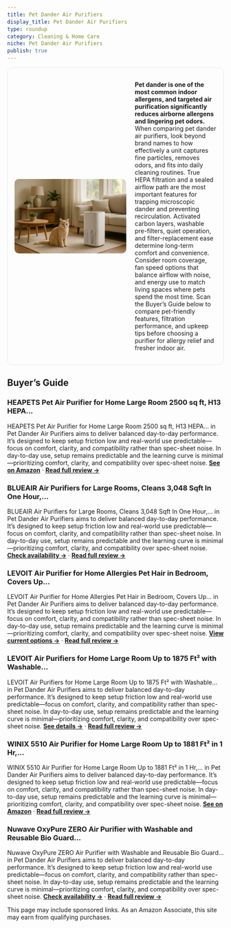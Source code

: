 ```yaml
---
title: Pet Dander Air Purifiers
display_title: Pet Dander Air Purifiers
type: roundup
category: Cleaning & Home Care
niche: Pet Dander Air Purifiers
publish: true
---
```


<section class="hero-split" style="width:100%;box-sizing:border-box;border:1px solid #e5e7eb;border-radius:12px;padding:16px;display:grid;grid-template-columns:minmax(260px,40%) 1fr;gap:20px;align-items:center;"><figure style="margin:0;"><img src="/hero/roundups/cleaning-home-care/pet-dander-air-purifiers.webp" alt="" style="width:100%;height:auto;display:block;border-radius:10px;"/></figure><div class="hero-copy" style="min-width:0;"><p><strong>Pet dander is one of the most common indoor allergens, and targeted air purification significantly reduces airborne allergens and lingering pet odors.</strong> When comparing pet dander air purifiers, look beyond brand names to how effectively a unit captures fine particles, removes odors, and fits into daily cleaning routines. True HEPA filtration and a sealed airflow path are the most important features for trapping microscopic dander and preventing recirculation. Activated carbon layers, washable pre-filters, quiet operation, and filter-replacement ease determine long-term comfort and convenience. Consider room coverage, fan speed options that balance airflow with noise, and energy use to match living spaces where pets spend the most time. Scan the Buyer’s Guide below to compare pet-friendly features, filtration performance, and upkeep tips before choosing a purifier for allergy relief and fresher indoor air.</p></div></section>


<h2>Buyer’s Guide</h2>
<h3>HEAPETS Pet Air Purifier for Home Large Room 2500 sq ft, H13 HEPA…</h3>
<p>HEAPETS Pet Air Purifier for Home Large Room 2500 sq ft, H13 HEPA… in Pet Dander Air Purifiers aims to deliver balanced day-to-day performance. It’s designed to keep setup friction low and real-world use predictable&mdash;focus on comfort, clarity, and compatibility rather than spec-sheet noise. In day-to-day use, setup remains predictable and the learning curve is minimal&mdash;prioritizing comfort, clarity, and compatibility over spec-sheet noise. <a href="https://amzn.to/4pWi8uU" target="_blank" rel="nofollow sponsored noopener noopener" target="_blank"><strong>See on Amazon</strong></a> · <a href="/reviews/heapets-pet-air-purifier-for-home-large-room-2500-sq-ft-h13-hepa-washab-427ddf60/"><strong>Read full review &rarr;</strong></a></p>
<h3>BLUEAIR Air Purifiers for Large Rooms, Cleans 3,048 Sqft In One Hour,…</h3>
<p>BLUEAIR Air Purifiers for Large Rooms, Cleans 3,048 Sqft In One Hour,… in Pet Dander Air Purifiers aims to deliver balanced day-to-day performance. It’s designed to keep setup friction low and real-world use predictable&mdash;focus on comfort, clarity, and compatibility rather than spec-sheet noise. In day-to-day use, setup remains predictable and the learning curve is minimal&mdash;prioritizing comfort, clarity, and compatibility over spec-sheet noise. <a href="https://amzn.to/3WtqIUd" target="_blank" rel="nofollow sponsored noopener noopener" target="_blank"><strong>Check availability &rarr;</strong></a> · <a href="/reviews/blueair-air-purifiers-for-large-rooms-cleans-3-048-sqft-in-one-hour-hep-57d47ed6/"><strong>Read full review &rarr;</strong></a></p>
<h3>LEVOIT Air Purifier for Home Allergies Pet Hair in Bedroom, Covers Up…</h3>
<p>LEVOIT Air Purifier for Home Allergies Pet Hair in Bedroom, Covers Up… in Pet Dander Air Purifiers aims to deliver balanced day-to-day performance. It’s designed to keep setup friction low and real-world use predictable&mdash;focus on comfort, clarity, and compatibility rather than spec-sheet noise. In day-to-day use, setup remains predictable and the learning curve is minimal&mdash;prioritizing comfort, clarity, and compatibility over spec-sheet noise. <a href="https://amzn.to/434UIcN" target="_blank" rel="nofollow sponsored noopener noopener" target="_blank"><strong>View current options &rarr;</strong></a> · <a href="/reviews/levoit-air-purifier-for-home-allergies-pet-hair-in-bedroom-covers-up-to-e577a566/"><strong>Read full review &rarr;</strong></a></p>
<h3>LEVOIT Air Purifiers for Home Large Room Up to 1875 Ft² with Washable…</h3>
<p>LEVOIT Air Purifiers for Home Large Room Up to 1875 Ft² with Washable… in Pet Dander Air Purifiers aims to deliver balanced day-to-day performance. It’s designed to keep setup friction low and real-world use predictable&mdash;focus on comfort, clarity, and compatibility rather than spec-sheet noise. In day-to-day use, setup remains predictable and the learning curve is minimal&mdash;prioritizing comfort, clarity, and compatibility over spec-sheet noise. <a href="https://amzn.to/4o8hIQw" target="_blank" rel="nofollow sponsored noopener noopener" target="_blank"><strong>See details &rarr;</strong></a> · <a href="/reviews/levoit-air-purifiers-for-home-large-room-up-to-1875-ft-with-washable-pr-560cad4a/"><strong>Read full review &rarr;</strong></a></p>
<h3>WINIX 5510 Air Purifier for Home Large Room Up to 1881 Ft² in 1 Hr,…</h3>
<p>WINIX 5510 Air Purifier for Home Large Room Up to 1881 Ft² in 1 Hr,… in Pet Dander Air Purifiers aims to deliver balanced day-to-day performance. It’s designed to keep setup friction low and real-world use predictable&mdash;focus on comfort, clarity, and compatibility rather than spec-sheet noise. In day-to-day use, setup remains predictable and the learning curve is minimal&mdash;prioritizing comfort, clarity, and compatibility over spec-sheet noise. <a href="https://amzn.to/46zTclk" target="_blank" rel="nofollow sponsored noopener noopener" target="_blank"><strong>See on Amazon</strong></a> · <a href="/reviews/winix-5510-air-purifier-new-generation-of-5500-2-with-app-support-for-h-2cfa3373/"><strong>Read full review &rarr;</strong></a></p>
<h3>Nuwave OxyPure ZERO Air Purifier with Washable and Reusable Bio Guard…</h3>
<p>Nuwave OxyPure ZERO Air Purifier with Washable and Reusable Bio Guard… in Pet Dander Air Purifiers aims to deliver balanced day-to-day performance. It’s designed to keep setup friction low and real-world use predictable&mdash;focus on comfort, clarity, and compatibility rather than spec-sheet noise. In day-to-day use, setup remains predictable and the learning curve is minimal&mdash;prioritizing comfort, clarity, and compatibility over spec-sheet noise. <a href="https://amzn.to/4gZIUOW" target="_blank" rel="nofollow sponsored noopener noopener" target="_blank"><strong>Check availability &rarr;</strong></a> · <a href="/reviews/nuwave-oxypure-zero-air-purifier-with-washable-and-reusable-bio-guard-t-6ed7ee6e/"><strong>Read full review &rarr;</strong></a></p>
<aside class="disclosure">This page may include sponsored links. As an Amazon Associate, this site may earn from qualifying purchases.</aside>
